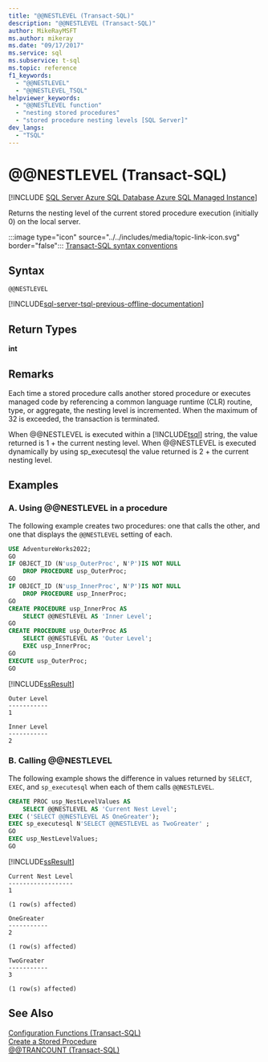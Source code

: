 ```yaml
---
title: "@@NESTLEVEL (Transact-SQL)"
description: "@@NESTLEVEL (Transact-SQL)"
author: MikeRayMSFT
ms.author: mikeray
ms.date: "09/17/2017"
ms.service: sql
ms.subservice: t-sql
ms.topic: reference
f1_keywords:
  - "@@NESTLEVEL"
  - "@@NESTLEVEL_TSQL"
helpviewer_keywords:
  - "@@NESTLEVEL function"
  - "nesting stored procedures"
  - "stored procedure nesting levels [SQL Server]"
dev_langs:
  - "TSQL"
---
```

# &#x40;&#x40;NESTLEVEL (Transact-SQL)
[!INCLUDE [SQL Server Azure SQL Database Azure SQL Managed Instance](../../includes/applies-to-version/sql-asdb-asdbmi.md)]

  Returns the nesting level of the current stored procedure execution (initially 0) on the local server.  
  
 :::image type="icon" source="../../includes/media/topic-link-icon.svg" border="false"::: [Transact-SQL syntax conventions](../../t-sql/language-elements/transact-sql-syntax-conventions-transact-sql.md)  
  
## Syntax  
  
```syntaxsql  
@@NESTLEVEL  
```  
  
[!INCLUDE[sql-server-tsql-previous-offline-documentation](../../includes/sql-server-tsql-previous-offline-documentation.md)]

## Return Types
 **int**  
  
## Remarks  
 Each time a stored procedure calls another stored procedure or executes managed code by referencing a common language runtime (CLR) routine, type, or aggregate, the nesting level is incremented. When the maximum of 32 is exceeded, the transaction is terminated.  
  
 When @@NESTLEVEL is executed within a [!INCLUDE[tsql](../../includes/tsql-md.md)] string, the value returned is 1 + the current nesting level. When @@NESTLEVEL is executed dynamically by using sp_executesql the value returned is 2 + the current nesting level.  
  
## Examples  
  
### A. Using @@NESTLEVEL in a procedure  
 The following example creates two procedures: one that calls the other, and one that displays the `@@NESTLEVEL` setting of each.  
  
```sql  
USE AdventureWorks2022;  
GO  
IF OBJECT_ID (N'usp_OuterProc', N'P')IS NOT NULL  
    DROP PROCEDURE usp_OuterProc;  
GO  
IF OBJECT_ID (N'usp_InnerProc', N'P')IS NOT NULL  
    DROP PROCEDURE usp_InnerProc;  
GO  
CREATE PROCEDURE usp_InnerProc AS   
    SELECT @@NESTLEVEL AS 'Inner Level';  
GO  
CREATE PROCEDURE usp_OuterProc AS   
    SELECT @@NESTLEVEL AS 'Outer Level';  
    EXEC usp_InnerProc;  
GO  
EXECUTE usp_OuterProc;  
GO  
```  
  
 [!INCLUDE[ssResult](../../includes/ssresult-md.md)]  
  
 ```
Outer Level  
-----------  
1  
  
Inner Level  
-----------  
2
```  
  
### B. Calling @@NESTLEVEL  
 The following example shows the difference in values returned by `SELECT`, `EXEC`, and `sp_executesql` when each of them calls `@@NESTLEVEL`.  
  
```sql  
CREATE PROC usp_NestLevelValues AS  
    SELECT @@NESTLEVEL AS 'Current Nest Level';  
EXEC ('SELECT @@NESTLEVEL AS OneGreater');   
EXEC sp_executesql N'SELECT @@NESTLEVEL as TwoGreater' ;  
GO  
EXEC usp_NestLevelValues;  
GO  
```  
  
 [!INCLUDE[ssResult](../../includes/ssresult-md.md)]  
  
 ```
Current Nest Level  
------------------  
1  
  
(1 row(s) affected)  
  
OneGreater  
-----------  
2  
  
(1 row(s) affected)  
  
TwoGreater  
-----------  
3  
  
(1 row(s) affected)
```  
  
## See Also  
 [Configuration Functions &#40;Transact-SQL&#41;](../../t-sql/functions/configuration-functions-transact-sql.md)   
 [Create a Stored Procedure](../../relational-databases/stored-procedures/create-a-stored-procedure.md)   
 [@@TRANCOUNT &#40;Transact-SQL&#41;](../../t-sql/functions/trancount-transact-sql.md)  
  
  
